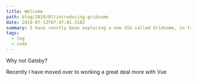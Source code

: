 ```yaml
---
title: Welcome
path: blog/2019/07/introducing-gridsome
date: 2019-07-12T07:47:01.518Z
summary: I have renctly been exploring a new SSG called Gridsome, in fact it is still in it's infancy but being an early adopter, I don't care but what sold it to me is that it is built using VueJS and that caught my attention!
tags:
  - tag
  - code
---
```


Why not Gatsby?

Recently I have moved over to working a great deal more with Vue